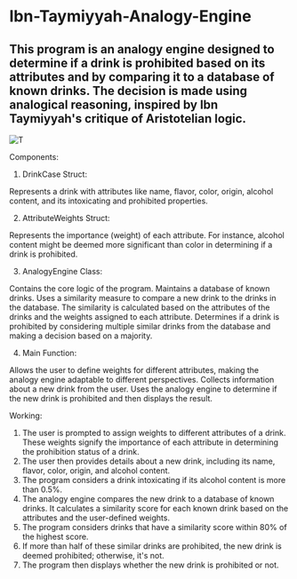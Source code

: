 # Ibn-Taymiyyah-Analogy-Engine
This program is an analogy engine designed to determine if a drink is prohibited based on its attributes and by comparing it to a database of known drinks. The decision is made using analogical reasoning, inspired by Ibn Taymiyyah's critique of Aristotelian logic.
-----------------------------------------------------------------------------------------
![T](https://github.com/qalassa/Ibn-Taymiyyah-Analogy-Engine/assets/109701506/769ef3a2-9eb7-4291-904d-b5a4c35a49a0)

Components:

1. DrinkCase Struct:

Represents a drink with attributes like name, flavor, color, origin, alcohol content, and its intoxicating and prohibited properties.

2. AttributeWeights Struct:

Represents the importance (weight) of each attribute. For instance, alcohol content might be deemed more significant than color in determining if a drink is prohibited.

3. AnalogyEngine Class:

Contains the core logic of the program.
Maintains a database of known drinks.
Uses a similarity measure to compare a new drink to the drinks in the database. The similarity is calculated based on the attributes of the drinks and the weights assigned to each attribute.
Determines if a drink is prohibited by considering multiple similar drinks from the database and making a decision based on a majority.

4. Main Function:

Allows the user to define weights for different attributes, making the analogy engine adaptable to different perspectives.
Collects information about a new drink from the user.
Uses the analogy engine to determine if the new drink is prohibited and then displays the result.

Working:

1. The user is prompted to assign weights to different attributes of a drink. These weights signify the importance of each attribute in determining the prohibition status of a drink.
2. The user then provides details about a new drink, including its name, flavor, color, origin, and alcohol content.
3. The program considers a drink intoxicating if its alcohol content is more than 0.5%.
4. The analogy engine compares the new drink to a database of known drinks. It calculates a similarity score for each known drink based on the attributes and the user-defined weights.
5. The program considers drinks that have a similarity score within 80% of the highest score.
6. If more than half of these similar drinks are prohibited, the new drink is deemed prohibited; otherwise, it's not.
7. The program then displays whether the new drink is prohibited or not.
